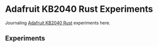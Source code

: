 # Adafruit KB2040 Rust Experiments

Journaling [Adafruit KB2040 Rust](https://crates.io/crates/adafruit-kb2040) experiments here.

## Experiments
